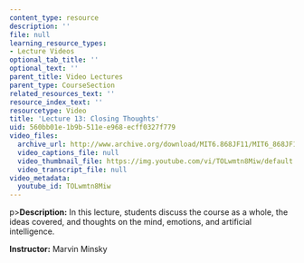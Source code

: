 ```yaml
---
content_type: resource
description: ''
file: null
learning_resource_types:
- Lecture Videos
optional_tab_title: ''
optional_text: ''
parent_title: Video Lectures
parent_type: CourseSection
related_resources_text: ''
resource_index_text: ''
resourcetype: Video
title: 'Lecture 13: Closing Thoughts'
uid: 560bb01e-1b9b-511e-e968-ecff0327f779
video_files:
  archive_url: http://www.archive.org/download/MIT6.868JF11/MIT6_868JF11_lec13_300k.mp4
  video_captions_file: null
  video_thumbnail_file: https://img.youtube.com/vi/TOLwmtn8Miw/default.jpg
  video_transcript_file: null
video_metadata:
  youtube_id: TOLwmtn8Miw
---
```


p>**Description:** In this lecture, students discuss the course as a whole, the ideas covered, and thoughts on the mind, emotions, and artificial intelligence.

**Instructor:** Marvin Minsky